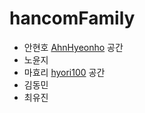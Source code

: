 # hancomFamily

* 안현호 [AhnHyeonho](https://github.com/AhnHyeonho) 공간
* 노윤지 
* 마효리 [hyori100](https://github.com/hyori100) 공간 
* 김동민
* 최유진  

